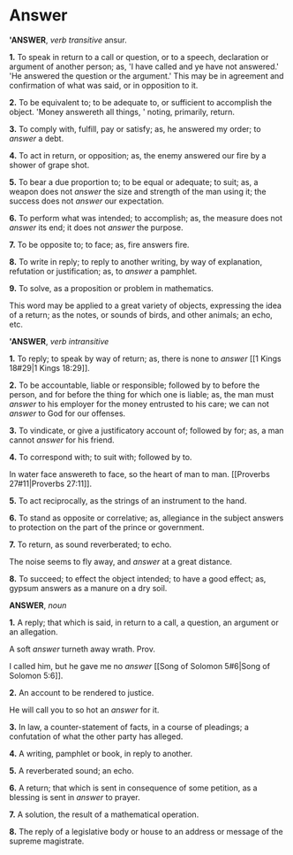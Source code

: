 # Answer

**'ANSWER**, _verb transitive_ ansur.

**1.** To speak in return to a call or question, or to a speech, declaration or argument of another person; as, 'I have called and ye have not answered.' 'He answered the question or the argument.' This may be in agreement and confirmation of what was said, or in opposition to it.

**2.** To be equivalent to; to be adequate to, or sufficient to accomplish the object. 'Money answereth all things, ' noting, primarily, return.

**3.** To comply with, fulfill, pay or satisfy; as, he answered my order; to _answer_ a debt.

**4.** To act in return, or opposition; as, the enemy answered our fire by a shower of grape shot.

**5.** To bear a due proportion to; to be equal or adequate; to suit; as, a weapon does not _answer_ the size and strength of the man using it; the success does not _answer_ our expectation.

**6.** To perform what was intended; to accomplish; as, the measure does not _answer_ its end; it does not _answer_ the purpose.

**7.** To be opposite to; to face; as, fire answers fire.

**8.** To write in reply; to reply to another writing, by way of explanation, refutation or justification; as, to _answer_ a pamphlet.

**9.** To solve, as a proposition or problem in mathematics.

This word may be applied to a great variety of objects, expressing the idea of a return; as the notes, or sounds of birds, and other animals; an echo, etc.

**'ANSWER**, _verb intransitive_

**1.** To reply; to speak by way of return; as, there is none to _answer_ [[1 Kings 18#29|1 Kings 18:29]].

**2.** To be accountable, liable or responsible; followed by to before the person, and for before the thing for which one is liable; as, the man must _answer_ to his employer for the money entrusted to his care; we can not _answer_ to God for our offenses.

**3.** To vindicate, or give a justificatory account of; followed by for; as, a man cannot _answer_ for his friend.

**4.** To correspond with; to suit with; followed by to.

In water face answereth to face, so the heart of man to man. [[Proverbs 27#11|Proverbs 27:11]].

**5.** To act reciprocally, as the strings of an instrument to the hand.

**6.** To stand as opposite or correlative; as, allegiance in the subject answers to protection on the part of the prince or government.

**7.** To return, as sound reverberated; to echo.

The noise seems to fly away, and _answer_ at a great distance.

**8.** To succeed; to effect the object intended; to have a good effect; as, gypsum answers as a manure on a dry soil.

**ANSWER**, _noun_

**1.** A reply; that which is said, in return to a call, a question, an argument or an allegation.

A soft _answer_ turneth away wrath. Prov.

I called him, but he gave me no _answer_ [[Song of Solomon 5#6|Song of Solomon 5:6]].

**2.** An account to be rendered to justice.

He will call you to so hot an _answer_ for it.

**3.** In law, a counter-statement of facts, in a course of pleadings; a confutation of what the other party has alleged.

**4.** A writing, pamphlet or book, in reply to another.

**5.** A reverberated sound; an echo.

**6.** A return; that which is sent in consequence of some petition, as a blessing is sent in _answer_ to prayer.

**7.** A solution, the result of a mathematical operation.

**8.** The reply of a legislative body or house to an address or message of the supreme magistrate.
